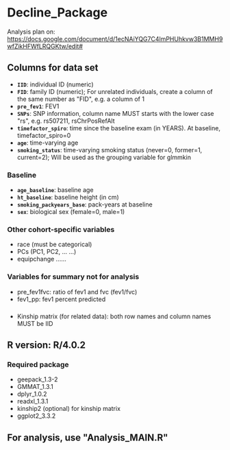 # Decline_Package
Analysis plan on:  https://docs.google.com/document/d/1ecNAiYQG7C4lmPHUhkvw3B1MMH9wfZikHFWfLRQGKtw/edit#



## Columns for data set 
  * __`IID`__:                    individual ID (numeric)
  * __`FID`__:                    family ID (numeric); For unrelated individuals, create a column of the same number as "FID", e.g. a column of 1
  * __`pre_fev1`__:               FEV1           
  * __`SNPs`__:                   SNP information, column name MUST starts with the lower case "rs", e.g. rs507211, rsChrPosRefAlt
  * __`timefactor_spiro`__:       time since the baseline exam (in YEARS). At baseline, timefactor_spiro=0
  * __`age`__:                    time-varying age
  * __`smoking_status`__:         time-varying smoking status (never=0, former=1, current=2); Will be used as the grouping variable for glmmkin

### Baseline 
  * __`age_baseline`__:           baseline age
  * __`ht_baseline`__:            baseline height (in cm)
  * __`smoking_packyears_base`__: pack-years at baseline
  * __`sex`__:                    biological sex (female=0, male=1)
 
### Other cohort-specific variables
  * race (must be categorical)
  * PCs (PC1, PC2, ... ...) 
  * equipchange ......  

### Variables for summary not for analysis
  * pre_fev1fvc:   ratio of fev1 and fvc (fev1/fvc)
  * fev1_pp:       fev1 percent predicted


###  

  * Kinship matrix (for related data):   both row names and column names MUST be IID      
      




## R version: R/4.0.2

### Required package
  * geepack_1.3-2
  * GMMAT_1.3.1
  * dplyr_1.0.2
  * readxl_1.3.1
  * kinship2 (optional) for kinship matrix
  * ggplot2_3.3.2


## For analysis, use "Analysis_MAIN.R"
